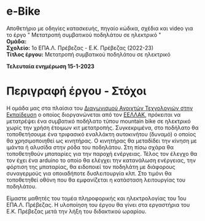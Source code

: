 # e-Bike
Αποθετήριο με οδηγίες κατασκευής, πηγαίο κώδικα, σχέδια και video για το έργο " Μετατροπή συμβατικού ποδηλάτου σε ηλεκτρικό "<br>
**Ομάδα:**  <br/>
**Σχολείο:** 1ο ΕΠΑ.Λ. Πρέβεζας - Ε.Κ. Πρέβεζας (2022-23)<br/>
**Τίτλος έργου:** Μετατροπή συμβατικού ποδηλάτου σε ηλεκτρικό <br/> 

<b>Τελευταία ενημέρωση 15-1-2023</b>

Περιγραφή έργου - Στόχοι
========================
Η ομάδα μας στα πλαίσια του <a href="https://openedtech.ellak.gr/">Διαγωνισμού Ανοιχτών Τεχνολογιών στην Εκπαίδευση</a> ο οποίος διοργανώνεται από τον <a href="https://eellak.ellak.gr/">ΕΕΛΛΑΚ</a>, πρόκειται να μετατρέψει ένα συμβατικό ποδήλατο τύπου mountain bike σε ηλεκτρικό χωρίς την χρήση έτοιμων κιτ μετατροπής. Συγκεκριμένα, στο ποδήλατο θα τοποθετήσουμε ένα τριφασικό εναλλάκτη αυτοκινήτου (δυναμό) ο οποίος θα χρησιμοποιηθεί ως κινητήρας. Ο κινητήρας θα μεταδίδει την κίνηση με ιμάντα ή αλυσίδα στην ρόδα του ποδηλάτου. Στη πίσω σχάρα θα τοποθετηθούν μπαταρίες για την παροχή ενέργειας. Τέλος τον έλεγχο θα τον έχει ένα arduino το οποίο θα ελέγχει την κατανάλωση ενέργειας, την φόρτιση της μπαταρίας, θα ειδοποιεί τον ποδηλάτη με διάφορους συναγερμούς για οποιαδήποτε δυσλειτουργία κλπ. Στο τιμόνι θα τοποθετηθεί οθόνη που θα εμφανίζεται η κατάσταση λειτουργίας του ποδηλάτου. 

Είμαστε μαθητές του τομέα πληροφορικής και ηλεκτρολογίας του 1ου ΕΠΑ.Λ. Πρέβεζας. Η υλοποίηση του έργου θα γίνει στα εργαστήρια του Ε.Κ. Πρέβεζας μετά την λήξη του διδακτικού ωραρίου.
